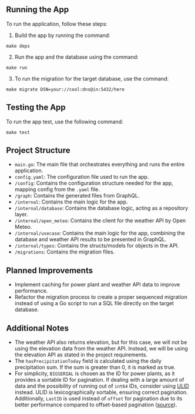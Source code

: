 
## Running the App
To run the application, follow these steps:

1. Build the app by running the command:
```shell
make deps
```

2. Run the app and the database using the command:
```shell
make run
```

3. To run the migration for the target database, use the command:
```shell
make migrate DSN=your://cool:dns@in:5432/here
```

## Testing the App
To run the app test, use the following command:
```shell
make test
```

## Project Structure

- `main.go`: The main file that orchestrates everything and runs the entire application.
- `config.yaml`: The configuration file used to run the app.
- `/config`: Contains the configuration structure needed for the app, mapping config from the `.yaml` file.
- `/graph`: Contains the generated files from GraphQL.
- `/internal`: Contains the main logic for the app.
- `/internal/database`: Contains the database logic, acting as a repository layer.
- `/internal/open_meteo`: Contains the client for the weather API by Open Meteo.
- `/internal/usecase`: Contains the main logic for the app, combining the database and weather API results to be presented in GraphQL.
- `/internal/types`: Contains the structs/models for objects in the API.
- `/migrations`: Contains the migration files.

## Planned Improvements

- Implement caching for power plant and weather API data to improve performance.
- Refactor the migration process to create a proper sequenced migration instead of using a Go script to run a SQL file directly on the target database.

## Additional Notes

- The weather API also returns elevation, but for this case, we will not be using the elevation data from the weather API. Instead, we will be using the elevation API as stated in the project requirements.
- The `hasPrecipitationToday` field is calculated using the daily precipitation sum. If the sum is greater than 0, it is marked as true.
- For simplicity, `BIGSERIAL` is chosen as the ID for power plants, as it provides a sortable ID for pagination. If dealing with a large amount of data and the possibility of running out of `int64` IDs, consider using [ULID](https://github.com/ulid/spec) instead. ULID is lexicographically sortable, ensuring correct pagination. Additionally, `LastID` is used instead of `offset` for pagination due to its better performance compared to offset-based pagination ([source](https://use-the-index-luke.com/sql/partial-results/fetch-next-page)).

